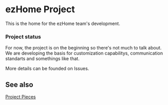# ezHome Project 

This is the home for the ezHome team's development.

### Project status

For now, the project is on the beginning so there's not much to talk about.
We are developing the basis for customization capabilitys, communication standarts and somethings like that. 

More details can be founded on Issues.

## See also ##
[Project Pieces](PROJECT_PIECES.md)
